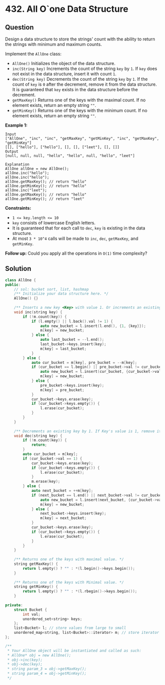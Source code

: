 # 432. All O\`one Data Structure

## Question

Design a data structure to store the strings' count with the ability to return the strings with minimum and maximum counts.

Implement the `AllOne` class:

* `AllOne()` Initializes the object of the data structure.
* `inc(String key)` Increments the count of the string `key` by `1`. If `key` does not exist in the data structure, insert it with count `1`.
* `dec(String key)` Decrements the count of the string `key` by `1`. If the count of `key` is `0` after the decrement, remove it from the data structure. It is guaranteed that `key` exists in the data structure before the decrement.
* `getMaxKey()` Returns one of the keys with the maximal count. If no element exists, return an empty string `""`.
* `getMinKey()` Returns one of the keys with the minimum count. If no element exists, return an empty string `""`.

**Example 1:**

```text
Input
["AllOne", "inc", "inc", "getMaxKey", "getMinKey", "inc", "getMaxKey", "getMinKey"]
[[], ["hello"], ["hello"], [], [], ["leet"], [], []]
Output
[null, null, null, "hello", "hello", null, "hello", "leet"]

Explanation
AllOne allOne = new AllOne();
allOne.inc("hello");
allOne.inc("hello");
allOne.getMaxKey(); // return "hello"
allOne.getMinKey(); // return "hello"
allOne.inc("leet");
allOne.getMaxKey(); // return "hello"
allOne.getMinKey(); // return "leet"
```

**Constraints:**

* `1 <= key.length <= 10`
* `key` consists of lowercase English letters.
* It is guaranteed that for each call to `dec`, `key` is existing in the data structure.
* At most `3 * 10^4` calls will be made to `inc`, `dec`, `getMaxKey`, and `getMinKey`.

**Follow up:** Could you apply all the operations in `O(1)` time complexity?

## Solution

```cpp
class AllOne {
public:
    // sol: bucket sort, list, hashmap
    /** Initialize your data structure here. */
    AllOne() {}
    
    /** Inserts a new key <Key> with value 1. Or increments an existing key by 1. */
    void inc(string key) {
        if (!m.count(key)) {
            if (l.empty() || l.back().val != 1) {
                auto new_bucket = l.insert(l.end(), {1, {key}});
                m[key] = new_bucket;
            } else {
                auto last_bucket = --l.end();
                last_bucket->keys.insert(key);
                m[key] = last_bucket;
            }
        } else {
            auto cur_bucket = m[key], pre_bucket = --m[key];
            if (cur_bucket == l.begin() || pre_bucket->val != cur_bucket->val + 1) {
                auto new_bucket = l.insert(cur_bucket, {cur_bucket->val + 1, {key}});
                m[key] = new_bucket;
            } else {
                pre_bucket->keys.insert(key);
                m[key] = pre_bucket;
            }
            cur_bucket->keys.erase(key);
            if (cur_bucket->keys.empty()) {
                l.erase(cur_bucket);
            }
        }
    }
    
    /** Decrements an existing key by 1. If Key's value is 1, remove it from the data structure. */
    void dec(string key) {
        if (!m.count(key)) {
            return;
        }
        auto cur_bucket = m[key];
        if (cur_bucket->val == 1) {
            cur_bucket->keys.erase(key);
            if (cur_bucket->keys.empty()) {
                l.erase(cur_bucket);
            }
            m.erase(key);
        } else {
            auto next_bucket = ++m[key];
            if (next_bucket == l.end() || next_bucket->val != cur_bucket->val - 1) {
                auto new_bucket = l.insert(next_bucket, {cur_bucket->val - 1, {key}});
                m[key] = new_bucket;
            } else {
                next_bucket->keys.insert(key);
                m[key] = next_bucket;
            }
            cur_bucket->keys.erase(key);
            if (cur_bucket->keys.empty()) {
                l.erase(cur_bucket);
            }
        }
    }
    
    /** Returns one of the keys with maximal value. */
    string getMaxKey() {
        return l.empty() ? "" : *(l.begin()->keys.begin());
    }
    
    /** Returns one of the keys with Minimal value. */
    string getMinKey() {
        return l.empty() ? "" : *(l.rbegin()->keys.begin());
    }
    
private:
    struct Bucket {
        int val;
        unordered_set<string> keys;
    };
    list<Bucket> l; // store values from large to small
    unordered_map<string, list<Bucket>::iterator> m; // store iterator of key in list
};

/**
 * Your AllOne object will be instantiated and called as such:
 * AllOne* obj = new AllOne();
 * obj->inc(key);
 * obj->dec(key);
 * string param_3 = obj->getMaxKey();
 * string param_4 = obj->getMinKey();
 */
```

